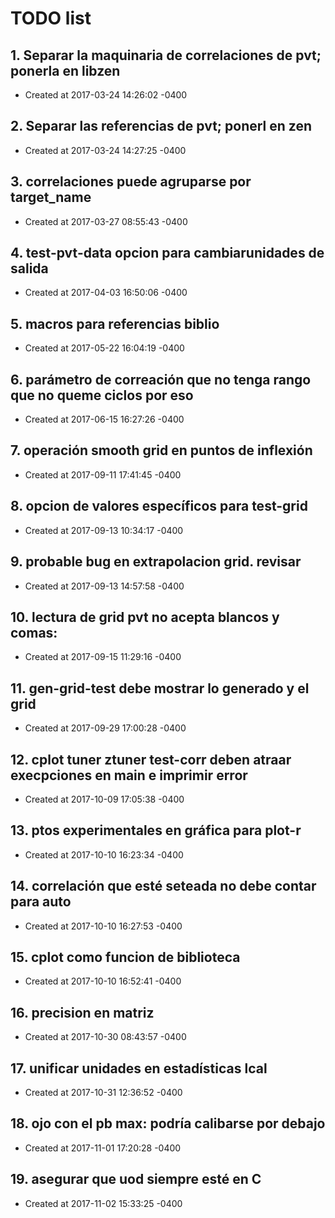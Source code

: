 # TODO list
## 1. Separar la maquinaria de correlaciones de pvt; ponerla en libzen
- Created at   2017-03-24 14:26:02 -0400

## 2. Separar las referencias de pvt; ponerl en zen
- Created at   2017-03-24 14:27:25 -0400

## 3. correlaciones puede agruparse por target_name
- Created at   2017-03-27 08:55:43 -0400

## 4. test-pvt-data opcion para cambiarunidades de salida
- Created at   2017-04-03 16:50:06 -0400

## 5. macros para referencias biblio
- Created at   2017-05-22 16:04:19 -0400

## 6. parámetro de correación que no tenga rango que no queme ciclos por eso
- Created at   2017-06-15 16:27:26 -0400

## 7. operación smooth grid en puntos de inflexión
- Created at   2017-09-11 17:41:45 -0400

## 8. opcion de valores específicos para test-grid
- Created at   2017-09-13 10:34:17 -0400

## 9. probable bug en extrapolacion grid. revisar
- Created at   2017-09-13 14:57:58 -0400

## 10. lectura de grid pvt no acepta blancos y comas:
- Created at   2017-09-15 11:29:16 -0400

## 11. gen-grid-test debe mostrar lo generado y el grid
- Created at   2017-09-29 17:00:28 -0400

## 12. cplot tuner ztuner test-corr deben atraar execpciones en main  e imprimir error
- Created at   2017-10-09 17:05:38 -0400

## 13. ptos experimentales en gráfica para plot-r
- Created at   2017-10-10 16:23:34 -0400

## 14. correlación que esté seteada no debe contar para auto
- Created at   2017-10-10 16:27:53 -0400

## 15. cplot como funcion de biblioteca
- Created at   2017-10-10 16:52:41 -0400

## 16. precision en matriz
- Created at   2017-10-30 08:43:57 -0400

## 17. unificar unidades en estadísticas lcal
- Created at   2017-10-31 12:36:52 -0400

## 18. ojo con el pb max: podría calibarse por debajo
- Created at   2017-11-01 17:20:28 -0400

## 19. asegurar que uod siempre esté en C
- Created at   2017-11-02 15:33:25 -0400

